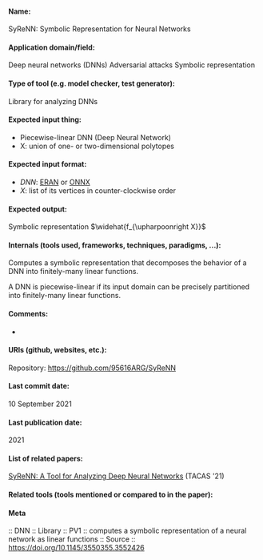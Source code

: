 #### Name:
SyReNN: Symbolic Representation for Neural Networks

#### Application domain/field:
Deep neural networks (DNNs)
Adversarial attacks
Symbolic representation

#### Type of tool (e.g. model checker, test generator): 
Library for analyzing DNNs

#### Expected input thing:
- Piecewise-linear DNN (Deep Neural Network)
- X: union of one- or two-dimensional polytopes

#### Expected input format:
- *DNN*: [ERAN](Formats/ERAN.md) or [ONNX](ONNX.md)
- *X*: list of its vertices in counter-clockwise order

#### Expected output:
Symbolic representation $\widehat{f_{\upharpoonright X}}$

#### Internals (tools used, frameworks, techniques, paradigms, ...):
Computes a symbolic representation that decomposes the behavior of a DNN into finitely-many linear functions.

A DNN is piecewise-linear if its input domain can be precisely partitioned into finitely-many linear functions.

#### Comments:
-

#### URIs (github, websites, etc.):
Repository: https://github.com/95616ARG/SyReNN

#### Last commit date:
10 September 2021

#### Last publication date:
2021

#### List of related papers:
[SyReNN: A Tool for Analyzing Deep Neural Networks](https://doi.org/10.1007/978-3-030-72013-1_15) (TACAS '21)

#### Related tools (tools mentioned or compared to in the paper):

#### Meta
:: DNN
:: Library
:: PV1 :: computes a symbolic representation of a neural network as linear functions
:: Source :: https://doi.org/10.1145/3550355.3552426
